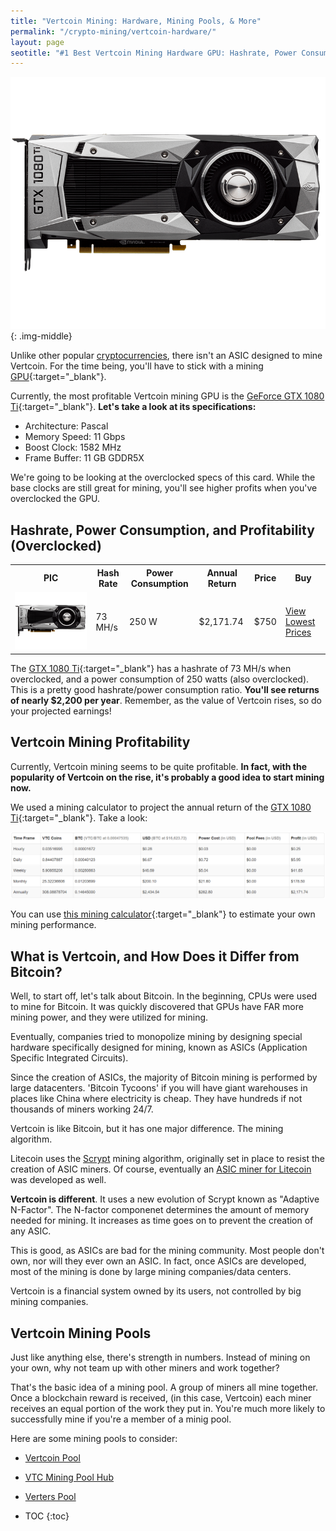```yaml
---
title: "Vertcoin Mining: Hardware, Mining Pools, & More"
permalink: "/crypto-mining/vertcoin-hardware/"
layout: page
seotitle: "#1 Best Vertcoin Mining Hardware GPU: Hashrate, Power Consumption, & More (2017)" 
---
```

![GTX 1080 Ti](/img/cryptocurrency/gpu/gtx-1080ti.png){: .img-middle}
 
Unlike other popular [cryptocurrencies](/crypto-mining/), there isn't an ASIC designed to mine Vertcoin. For the time being, you'll have to stick with a mining [GPU](https://en.bitcoin.it/wiki/Mining){:target="_blank"}. 

Currently, the most profitable Vertcoin mining GPU is the [GeForce GTX 1080 Ti](http://rover.ebay.com/rover/1/711-53200-19255-0/1?icep_ff3=9&pub=5575177097&toolid=10001&campid=5338234948&customid=&icep_uq=gtx+1080+ti&icep_sellerId=&icep_ex_kw=&icep_sortBy=12&icep_catId=&icep_minPrice=&icep_maxPrice=&ipn=psmain&icep_vectorid=229466&kwid=902099&mtid=824&kw=lg){:target="_blank"}. **Let's take a look at its specifications:**

* Architecture: Pascal
* Memory Speed: 11 Gbps
* Boost Clock: 1582 MHz
* Frame Buffer: 11 GB GDDR5X

We're going to be looking at the overclocked specs of this card. While the base clocks are still great for mining, you'll see higher profits when you've overclocked the GPU.

## Hashrate, Power Consumption, and Profitability (Overclocked)

<table class="basic-table" align="center">
	<tr>
		<th>PIC</th>
		<th>Hash Rate</th>
		<th>Power Consumption</th>
		<th>Annual Return</th>
		<th>Price</th>
		<th>Buy</th>
	</tr>
	<tr>
		<td><a target="_blank" href="http://rover.ebay.com/rover/1/711-53200-19255-0/1?icep_ff3=9&pub=5575177097&toolid=10001&campid=5338234948&customid=&icephttp://rover.ebay.com/rover/1/711-53200-19255-0/1?icep_ff3=9&pub=5575177097&toolid=10001&campid=5338234948&customid=&icep_uq=gtx+1080+ti&icep_sellerId=&icep_ex_kw=&icep_sortBy=12&icep_catId=&icep_minPrice=&icep_maxPrice=&ipn=psmain&icep_vectorid=229466&kwid=902099&mtid=824&kw=lg_uq=gtx+1080+ti&icep_sellerId=&icep_ex_kw=&icep_sortBy=12&icep_catId=&icep_minPrice=&icep_maxPrice=&ipn=psmain&icep_vectorid=229466&kwid=902099&mtid=824&kw=lg"><img class="table-image" src="/img/cryptocurrency/gpu/gtx-1080ti.png" /></a></td>
		<td>73 MH/s</td>
		<td>250 W</td>
		<td>$2,171.74</td>
		<td>$750</td>
		<td><a target="_blank" class="big-button" href="http://rover.ebay.com/rover/1/711-53200-19255-0/1?icep_ff3=9&pub=5575177097&toolid=10001&campid=5338234948&customid=&icep_uq=gtx+1080+ti&icep_sellerId=&icep_ex_kw=&icep_sortBy=12&icep_catId=&icep_minPrice=&icep_maxPrice=&ipn=psmain&icep_vectorid=229466&kwid=902099&mtid=824&kw=lg">View Lowest Prices</a></td>
	</tr>
</table>

The [GTX 1080 Ti](http://rover.ebay.com/rover/1/711-53200-19255-0/1?icep_ff3=9&pub=5575177097&toolid=10001&campid=5338234948&customid=&icep_uq=gtx+1080+ti&icep_sellerId=&icep_ex_kw=&icep_sortBy=12&icep_catId=&icep_minPrice=&icep_maxPrice=&ipn=psmain&icep_vectorid=229466&kwid=902099&mtid=824&kw=lg){:target="_blank"} has a hashrate of 73 MH/s when overclocked, and a power consumption of 250 watts (also overclocked). This is a pretty good hashrate/power consumption ratio. **You'll see returns of nearly $2,200 per year**. Remember, as the value of Vertcoin rises, so do your projected earnings! 

## Vertcoin Mining Profitability 

Currently, Vertcoin mining seems to be quite profitable. **In fact, with the popularity of Vertcoin on the rise, it's probably a good idea to start mining now.**

We used a mining calculator to project the annual return of the [GTX 1080 Ti](http://rover.ebay.com/rover/1/711-53200-19255-0/1?icep_ff3=9&pub=5575177097&toolid=10001&campid=5338234948&customid=&icep_uq=gtx+1080+ti&icep_sellerId=&icep_ex_kw=&icep_sortBy=12&icep_catId=&icep_minPrice=&icep_maxPrice=&ipn=psmain&icep_vectorid=229466&kwid=902099&mtid=824&kw=lg){:target="_blank"}. Take a look: 

<a target="_blank" href="https://www.coinwarz.com/calculators/vertcoin-mining-calculator/?h=73.00&p=250.00&pc=0.12&pf=0.00&d=43494.43785064&r=25.00000000&er=0.00047535&btcer=16623.72000000&hc=0.00"><img src="/img/cryptocurrency/vertcoin-profit.png" /></a>

You can use [this mining calculator](https://www.coinwarz.com/calculators/vertcoin-mining-calculator/?h=73.00&p=250.00&pc=0.12&pf=0.00&d=43494.43785064&r=25.00000000&er=0.00047535&btcer=16623.72000000&hc=0.00){:target="_blank"} to estimate your own mining performance. 

## What is Vertcoin, and How Does it Differ from Bitcoin? 

Well, to start off, let's talk about Bitcoin. In the beginning, CPUs were used to mine for Bitcoin. It was quickly discovered that GPUs have FAR more mining power, and they were utilized for mining. 

Eventually, companies tried to monopolize mining by designing special hardware specifically designed for mining, known as ASICs (Application Specific Integrated Circuits). 

Since the creation of ASICs, the majority of Bitcoin mining is performed by large datacenters. 'Bitcoin Tycoons' if you will have giant warehouses in places like China where electricity is cheap. They have hundreds if not thousands of miners working 24/7. 

Vertcoin is like Bitcoin, but it has one major difference. The mining algorithm. 

Litecoin uses the [Scrypt](/crypto-mining/scrypt-hardware/) mining algorithm, originally set in place to resist the creation of ASIC miners. Of course, eventually an [ASIC miner for Litecoin](/crypto-mining/litecoin-hardware/) was developed as well. 

**Vertcoin is different**. It uses a new evolution of Scrypt known as "Adaptive N-Factor". The N-factor componenet determines the amount of memory needed for mining. It increases as time goes on to prevent the creation of any ASIC. 

This is good, as ASICs are bad for the mining community. Most people don't own, nor will they ever own an ASIC. In fact, once ASICs are developed, most of the mining is done by large mining companies/data centers. 

Vertcoin is a financial system owned by its users, not controlled by big mining companies. 

## Vertcoin Mining Pools 

Just like anything else, there's strength in numbers. Instead of mining on your own, why not team up with other miners and work together?

That's the basic idea of a mining pool. A group of miners all mine together. Once a blockchain reward is received, (in this case, Vertcoin) each miner receives an equal portion of the work they put in. You're much more likely to successfully mine if you're a member of a minig pool. 

Here are some mining pools to consider: 

* [Vertcoin Pool](https://poolmining.org/pool/vtc)
* [VTC Mining Pool Hub](https://vertcoin.miningpoolhub.com/)
* [Verters Pool](https://pool.verters.com/)

* TOC
{:toc}